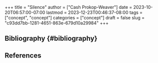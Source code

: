 +++
title = "Silence"
author = ["Cash Prokop-Weaver"]
date = 2023-10-20T06:57:00-07:00
lastmod = 2023-12-23T00:46:37-08:00
tags = ["concept", "concept"]
categories = ["concept"]
draft = false
slug = "c93dd7bb-1281-4651-863e-679d10a29984"
+++

## Bibliography {#bibliography}

## References

<style>.csl-entry{text-indent: -1.5em; margin-left: 1.5em;}</style><div class="csl-bib-body">
</div>
